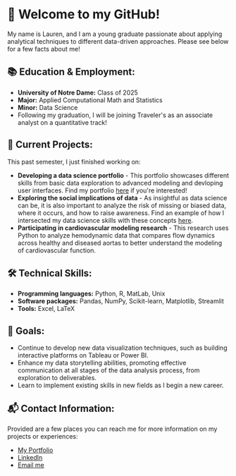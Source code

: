 # 👋 Welcome to my GitHub!

My name is Lauren, and I am a young graduate passionate about applying analytical techniques to different data-driven approaches. Please see below for a few facts about me!

## 📚 Education & Employment:
- **University of Notre Dame:** Class of 2025
- **Major:** Applied Computational Math and Statistics
- **Minor:** Data Science
- Following my graduation, I will be joining Traveler's as an associate analyst on a quantitative track!

## 📌 Current Projects:
This past semester, I just finished working on:
- **Developing a data science portfolio** - This portfolio showcases different skills from basic data exploration to advanced modeling and devloping user interfaces. Find my portfolio [here](https://github.com/llatimer031/Latimer-Data-Science-Portfolio) if you're interested!
- **Exploring the social implications of data** - As insightful as data science can be, it is also important to analyze the risk of missing or biased data, where it occurs, and how to raise awareness. Find an example of how I intersected my data science skills with these concepts [here](https://github.com/llatimer031/Data-Feminism-App).
- **Participating in cardiovascular modeling research** - This research uses Python to analyze hemodynamic data that compares flow dynamics across healthy and diseased aortas to better understand the modeling of cardiovascular function.

## 🛠️ Technical Skills:
- **Programming languages:** Python, R, MatLab, Unix
- **Software packages:** Pandas, NumPy, Scikit-learn, Matplotlib, Streamlit
- **Tools:** Excel, LaTeX
  
## 🎯 Goals:
- Continue to develop new data visualization techniques, such as building interactive platforms on Tableau or Power BI.
- Enhance my data storytelling abilities, promoting effective communication at all stages of the data analysis process, from exploration to deliverables.
- Learn to implement existing skills in new fields as I begin a new career.

## 📬 Contact Information:
Provided are a few places you can reach me for more information on my projects or experiences:
- [My Portfolio](https://github.com/llatimer031/Latimer-Data-Science-Portfolio)
- [LinkedIn](www.linkedin.com/in/lauren-a-latimer)
- [Email me](mailto:llatimer@nd.edu)
